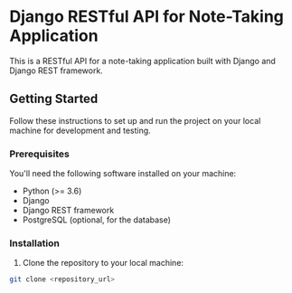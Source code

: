 # Django RESTful API for Note-Taking Application

This is a RESTful API for a note-taking application built with Django and Django REST framework.

## Getting Started

Follow these instructions to set up and run the project on your local machine for development and testing.

### Prerequisites

You'll need the following software installed on your machine:

- Python (>= 3.6)
- Django
- Django REST framework
- PostgreSQL (optional, for the database)

### Installation

1. Clone the repository to your local machine:

```bash
git clone <repository_url>
